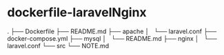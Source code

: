 # dockerfile-laravelNginx

.
├── Dockerfile
├── README.md
├── apache
│   └── laravel.conf
├── docker-compose.yml
├── mysql
│   └── README.md
├── nginx
│   └── laravel.conf
└── src
    └── NOTE.md

